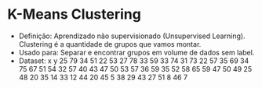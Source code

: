 # K-Means Clustering

- Definição:
Aprendizado não supervisionado (Unsupervised Learning). Clustering é a quantidade de grupos
que vamos montar.
- Usado para:
Separar e encontrar grupos em volume de dados sem label.
- Dataset:
x y
25 79
34 51
22 53
27 78
33 59
33 74
31 73
22 57
35 69
34 75
67 51
54 32
57 40
43 47
50 53
57 36
59 35
52 58
65 59
47 50
49 25
48 20
35 14
33 12
44 20
45 5
38 29
43 27
51 8
46 7
